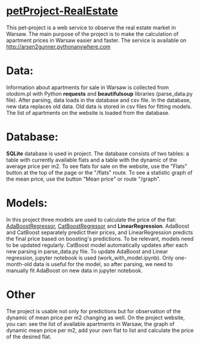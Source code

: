 # [petProject-RealEstate](http://arsen2gunner.pythonanywhere.com)
This pet-project is a web service to observe the real estate market in Warsaw. The main purpose of the project is to make the calculation of apartment prices in Warsaw easier and faster. The service is available on http://arsen2gunner.pythonanywhere.com
# Data:
Information about apartments for sale in Warsaw is collected from otodom.pl with Python **requests** and **beautifulsoup** libraries (parse_data.py file). After parsing, data loads in the database and csv file. In the database, new data replaces old data. Old data is stored in csv files for fitting models. The list of apartments on the website is loaded from the database.
# Database:
**SQLite** database is used in project. The database consists of two tables: a table with currently available flats and a table with the dynamic of the average price per m2. 
To see flats for sale on the website, use the "Flats" button at the top of the page or the "/flats" route. 
To see a statistic graph of the mean price, use the button "Mean price" or route "/graph".
# Models:
In this project three models are used to calculate the price of the flat: [AdaBoostRegressor](https://scikit-learn.org/stable/modules/generated/sklearn.ensemble.AdaBoostRegressor.html#sklearn.ensemble.AdaBoostRegressor), [CatBoostRegressor](https://catboost.ai/en/docs/concepts/python-reference_catboostregressor) and **LinearRegression**.
AdaBoost and CatBoost separately predict their prices, and LinearRegression predicts the final price based on boosting's predictions.
To be relevant, models need to be updated regularly. CatBoost model automatically updates after each new parsing in parse_data.py file. 
To update AdaBoost and Linear regression, jupyter notebook is used (work_with_model.ipynb). Only one-month-old data is useful for the model, so after parsing, we need to manually fit AdaBoost on new data in jupyter notebook.
# Other
The project is usable not only for predictions but for observation of the dynamic of mean price per m2 changing as well. 
On the project website, you can: see the list of available apartments in Warsaw, the graph of dynamic mean price per m2, add your own flat to list and calculate the price of the desired flat.
